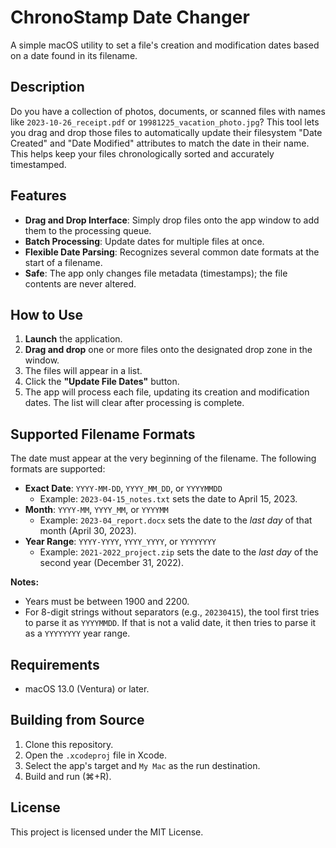 # ChronoStamp Date Changer

A simple macOS utility to set a file's creation and modification dates based on a date found in its filename.

## Description

Do you have a collection of photos, documents, or scanned files with names like `2023-10-26_receipt.pdf` or `19981225_vacation_photo.jpg`? This tool lets you drag and drop those files to automatically update their filesystem "Date Created" and "Date Modified" attributes to match the date in their name. This helps keep your files chronologically sorted and accurately timestamped.

## Features

-   **Drag and Drop Interface**: Simply drop files onto the app window to add them to the processing queue.
-   **Batch Processing**: Update dates for multiple files at once.
-   **Flexible Date Parsing**: Recognizes several common date formats at the start of a filename.
-   **Safe**: The app only changes file metadata (timestamps); the file contents are never altered.

## How to Use

1.  **Launch** the application.
2.  **Drag and drop** one or more files onto the designated drop zone in the window.
3.  The files will appear in a list.
4.  Click the **"Update File Dates"** button.
5.  The app will process each file, updating its creation and modification dates. The list will clear after processing is complete.

## Supported Filename Formats

The date must appear at the very beginning of the filename. The following formats are supported:

-   **Exact Date**: `YYYY-MM-DD`, `YYYY_MM_DD`, or `YYYYMMDD`
    -   Example: `2023-04-15_notes.txt` sets the date to April 15, 2023.
-   **Month**: `YYYY-MM`, `YYYY_MM`, or `YYYYMM`
    -   Example: `2023-04_report.docx` sets the date to the *last day* of that month (April 30, 2023).
-   **Year Range**: `YYYY-YYYY`, `YYYY_YYYY`, or `YYYYYYYY`
    -   Example: `2021-2022_project.zip` sets the date to the *last day* of the second year (December 31, 2022).

**Notes:**
-   Years must be between 1900 and 2200.
-   For 8-digit strings without separators (e.g., `20230415`), the tool first tries to parse it as `YYYYMMDD`. If that is not a valid date, it then tries to parse it as a `YYYYYYYY` year range.

## Requirements

-   macOS 13.0 (Ventura) or later.

## Building from Source

1.  Clone this repository.
2.  Open the `.xcodeproj` file in Xcode.
3.  Select the app's target and `My Mac` as the run destination.
4.  Build and run (⌘+R).

## License

This project is licensed under the MIT License.

